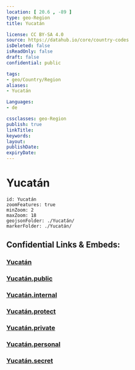 ```yaml
---
location: [ 20.6 , -89 ] 
type: geo-Region
title: Yucatán

license: CC BY-SA 4.0
source: https://datahub.io/core/country-codes
isDeleted: false
isReadOnly: false
draft: false
confidential: public

tags:
- geo/Country/Region
aliases:
- Yucatán

Languages:
- de

cssclasses: geo-Region
publish: true
linkTitle: 
keywords: 
layout: 
publishDate: 
expiryDate: 
---
```


# Yucatán

```leaflet
id: Yucatán
zoomFeatures: true 
minZoom: 2 
maxZoom: 18
geojsonFolder: ./Yucatán/
markerFolder: ./Yucatán/
```


## Confidential Links & Embeds: 

### [Yucatán](/_Standards/Earth/Continent/America~Central/Mexico/States~Mexico/Yucatán.md) 

### [Yucatán.public](/_public/Earth/Continent/America~Central/Mexico/States~Mexico/Yucatán.public.md) 

### [Yucatán.internal](/_internal/Earth/Continent/America~Central/Mexico/States~Mexico/Yucatán.internal.md) 

### [Yucatán.protect](/_protect/Earth/Continent/America~Central/Mexico/States~Mexico/Yucatán.protect.md) 

### [Yucatán.private](/_private/Earth/Continent/America~Central/Mexico/States~Mexico/Yucatán.private.md) 

### [Yucatán.personal](/_personal/Earth/Continent/America~Central/Mexico/States~Mexico/Yucatán.personal.md) 

### [Yucatán.secret](/_secret/Earth/Continent/America~Central/Mexico/States~Mexico/Yucatán.secret.md)

